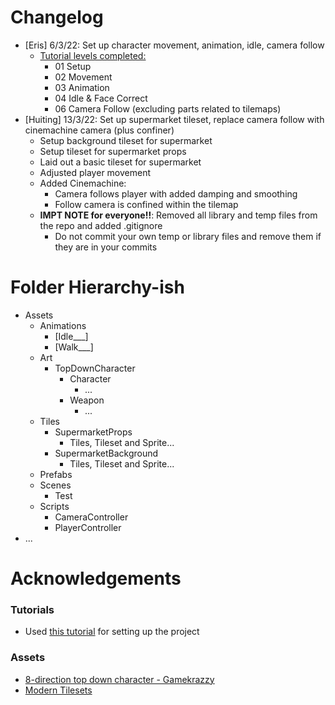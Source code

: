 # Changelog

* [Eris] 6/3/22: Set up character movement, animation, idle, camera follow
   * [Tutorial levels completed:](https://www.youtube.com/watch?v=BfgyI1RkVo4&list=PLLtCXwcEVtulmgxqM_cA8hjIWkSNMWuie&index=1)
      * 01 Setup
      * 02 Movement
      * 03 Animation
      * 04 Idle & Face Correct
      * 06 Camera Follow (excluding parts related to tilemaps)
* [Huiting] 13/3/22: Set up supermarket tileset, replace camera follow with cinemachine camera (plus confiner)
   * Setup background tileset for supermarket
   * Setup tileset for supermarket props
   * Laid out a basic tileset for supermarket
   * Adjusted player movement
   * Added Cinemachine:
      * Camera follows player with added damping and smoothing
      * Follow camera is confined within the tilemap
   * **IMPT NOTE for everyone!!**: Removed all library and temp files from the repo and added .gitignore
      * Do not commit your own temp or library files and remove them if they are in your commits


# Folder Hierarchy-ish

* Assets
   * Animations
      * [Idle___]
      * [Walk___]
   * Art
      * TopDownCharacter
         * Character
            * ...
         * Weapon
            * ...
   * Tiles
      * SupermarketProps
         * Tiles, Tileset and Sprite...
      * SupermarketBackground
         * Tiles, Tileset and Sprite...
   * Prefabs
   * Scenes
      * Test
   * Scripts
      * CameraController
      * PlayerController
* ...

# Acknowledgements

### Tutorials

* Used [this tutorial](https://www.youtube.com/watch?v=BfgyI1RkVo4&list=PLLtCXwcEVtulmgxqM_cA8hjIWkSNMWuie&index=1) for setting up the project

### Assets

* [8-direction top down character - Gamekrazzy](https://gamekrazzy.itch.io/8-direction-top-down-character)
* [Modern Tilesets](https://limezu.itch.io/moderninteriors)
